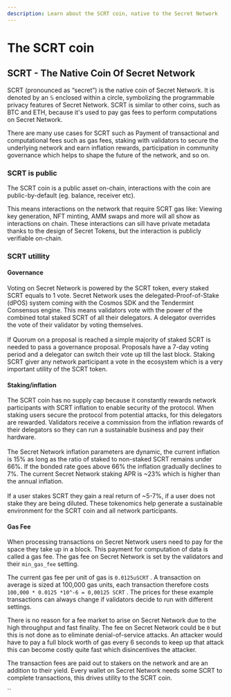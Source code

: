 ```yaml
---
description: Learn about the SCRT coin, native to the Secret Network
---
```


# The SCRT coin

## SCRT - The Native Coin Of Secret Network

SCRT (pronounced as “secret”) is the native coin of Secret Network. It is denoted by an 𝕊 enclosed within a circle, symbolizing the programmable privacy features of Secret Network. SCRT is similar to other coins, such as BTC and ETH, because it's used to pay gas fees to perform computations on Secret Network.&#x20;

There are many use cases for SCRT such as Payment of transactional and computational fees such as gas fees, staking with validators to secure the underlying network and earn inflation rewards, participation in community governance which helps to shape the future of the network, and so on.&#x20;

### SCRT is public

The SCRT coin is a public asset on-chain, interactions with the coin are public-by-default (eg. balance, receiver etc).&#x20;

This means interactions on the network that require SCRT gas like: Viewing key generation, NFT minting, AMM swaps and more will all show as interactions on chain. These interactions can sill have private metadata thanks to the design of Secret Tokens, but the interaction is publicly verifiable on-chain.

### SCRT utillity

#### Governance&#x20;

Voting on Secret Network is powered by the SCRT token, every staked SCRT equals to 1 vote. Secret Network uses the delegated-Proof-of-Stake (dPOS) system coming with the Cosmos SDK and the Tendermint Consensus engine. This means validators vote with the power of the combined total staked SCRT of all their delegators. A delegator overrides the vote of their validator by voting themselves.\
\
If Quorum on a proposal is reached a simple majority of staked SCRT is needed to pass a governance proposal. Proposals have a 7-day voting period and a delegator can switch their vote up till the last block. Staking SCRT giver any network participant a vote in the ecosystem which is a very important utility of the SCRT token.

#### Staking/inflation

The SCRT coin has no supply cap because it constantly rewards network participants with SCRT inflation to enable security of the protocol. When staking users secure the protocol from potential attacks, for this delegators are rewarded. Validators receive a commission from the inflation rewards of their delegators so they can run a sustainable business and pay their hardware.\
\
The Secret Network inflation parameters are dynamic, the current inflation is 15% as long as the ratio of staked to non-staked SCRT remains under 66%. If the bonded rate goes above 66% the inflation gradually declines to 7%. The current Secret Network staking APR is \~23% which is higher than the annual inflation.\
\
If a user stakes SCRT they gain a real return of \~5-7%, if a user does not stake they are being diluted. These tokenomics help generate a sustainable environment for the SCRT coin and all network participants.

#### Gas Fee

When processing transactions on Secret Network users need to pay for the space they take up in a block. This payment for computation of data is called a gas fee. The gas fee on Secret Network is set by the validators and their `min_gas_fee` setting.&#x20;

The current gas fee per unit of gas is `0.0125uSCRT` . A transaction on average is sized at 100,000 gas units, each transaction therefore costs `100,000 * 0.0125 *10^-6 = 0,00125 SCRT` . The prices for these example transactions can always change if validators decide to run with different settings.&#x20;

There is no reason for a fee market to arise on Secret Network due to the high throughput and fast finality. The fee on Secret Network could be `0` but this is not done as to eliminate denial-of-service attacks. An attacker would have to pay a full block worth of gas every 6 seconds to keep up that attack this can become costly quite fast which disincentives the attacker.

The transaction fees are paid out to stakers on the network and are an addition to their yield. Every wallet on Secret Network needs some SCRT to complete transactions, this drives utility to the SCRT coin.

``
